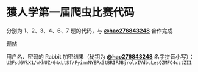 # 猿人学第一届爬虫比赛代码

分别为 1、2、3、4、6、7 题的代码，与 [**@hao276843248**](https://github.com/hao276843248) 合作完成

[题站](http://match.yuanrenxue.com)

用户名、密码的 Rabbit 加密结果（秘钥为 [**@hao276843248**](https://github.com/hao276843248) 名字拼音小写）：`U2FsdGVkX1/wKhUZ/G4xLtSf/FyimmNYEPx3tBRIFJBjroloIVdbuLesQZMFO4cztZI1`
